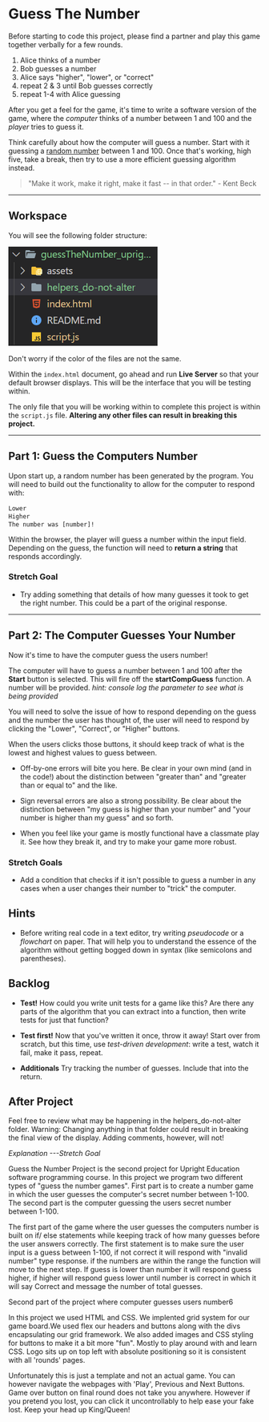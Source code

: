 # Guess The Number

Before starting to code this project, please find a partner and play this game together verbally for a few rounds.

1. Alice thinks of a number
2. Bob guesses a number
3. Alice says "higher", "lower", or "correct"
4. repeat 2 & 3 until Bob guesses correctly
5. repeat 1-4 with Alice guessing

After you get a feel for the game, it's time to write a software version of the game, where the *computer* thinks of a number between 1 and 100 and the *player* tries to guess it.

Think carefully about how the computer will guess a number. Start with it guessing a [random number](https://developer.mozilla.org/en-US/docs/Web/JavaScript/Reference/Global_Objects/Math/random) between 1 and 100. Once that's working, high five, take a break, then try to use a more efficient guessing algorithm instead.

> "Make it work, make it right, make it fast -- in that order." - Kent Beck

---

## Workspace
You will see the following folder structure:

<img src='./assets/filestructure02.png' />

Don't worry if the color of the files are not the same.

Within the ```index.html``` document, go ahead and run **Live Server** so that your default browser displays. This will be the interface that you will be testing within.

The only file that you will be working within to complete this project is within the ```script.js``` file. **Altering any other files can result in breaking this project.**

---

## Part 1: Guess the Computers Number

Upon start up, a random number has been generated by the program. You will need to build out the functionality to allow for the computer to respond with:
```
Lower
Higher
The number was [number]!
```

Within the browser, the player will guess a number within the input field. Depending on the guess, the function will need to **return a string** that responds accordingly.

### Stretch Goal
- Try adding something that details of how many guesses it took to get the right number. This could be a part of the original response.

--- 
## Part 2: The Computer Guesses Your Number

Now it's time to have the computer guess the users number!

The computer will have to guess a number between 1 and 100 after the **Start** button is selected. This will fire off the **startCompGuess** function. A number will be provided. *hint: console log the parameter to see what is being provided*

You will need to solve the issue of how to respond depending on the guess and the number the user has thought of, the user will need to respond by clicking the "Lower", "Correct", or "Higher" buttons. 

When the users clicks those buttons, it should keep track of what is the lowest and highest values to guess between.

* Off-by-one errors will bite you here. Be clear in your own mind (and in the code!) about the distinction between "greater than" and "greater than or equal to" and the like.

* Sign reversal errors are also a strong possibility. Be clear about the distinction between "my guess is higher than your number" and "your number is higher than my guess" and so forth.

* When you feel like your game is mostly functional have a classmate play it.  See how they break it, and try to make your game more robust.

### Stretch Goals
- Add a condition that checks if it isn't possible to guess a number in any cases when a user changes their number to "trick" the computer.

## Hints

* Before writing real code in a text editor, try writing *pseudocode* or a *flowchart* on paper. That will help you to understand the essence of the algorithm without getting bogged down in syntax (like semicolons and parentheses).


## Backlog

* **Test!** How could you write unit tests for a game like this? Are there any parts of the algorithm that you can extract into a function, then write tests for just that function?

* **Test first!** Now that you've written it once, throw it away! Start over from scratch, but this time, use *test-driven development*: write a test, watch it fail, make it pass, repeat.

* **Additionals** Try tracking the number of guesses. Include that into the return.

## After Project

Feel free to review what may be happening in the helpers_do-not-alter folder. Warning: Changing anything in that folder could result in breaking the final view of the display. Adding comments, however, will not! 



*Explanation ---Stretch Goal*

<!--** Title: Guess The Number Project -->                                     

Guess the Number Project is the second project for Upright Education software programming course. In this project we program two different types of "guess the number games". First part is to create a number game in which the user guesses the computer's secret number between 1-100. The second part is the computer guessing the users secret number between 1-100.

<!--** Build Status -->

The first part of the game where the user guesses the computers number is built on if/ else statements while keeping track of how many guesses before the user answers correctly. The first statement is to make sure the user input is a guess between 1-100, if not correct it will respond with "invalid number" type response. if the numbers are within the range the function will move to the next step. If guess is lower than number it will respond guess higher, if higher will respond guess lower until number is correct in which it will say Correct and message the number of total guesses.

Second part of the project where computer guesses users number6

<!--** Tech/Framework -->

In this project we used HTML and CSS. We implented grid system for our game board.We used flex our headers and buttons along with the divs encapsulating our grid framework. We also added images and CSS styling for buttons to make it a bit more "fun". Mostly to play around with and learn CSS. Logo sits up on top left with absolute positioning so it is consistent with all 'rounds' pages.

<!--** How To -->

Unfortunately this is just a template and not an actual game. You can however navigate the webpages with 'Play', Previous and Next Buttons. Game over button on final round does not take you anywhere. However if you pretend you lost, you can click it uncontrollably to help ease your fake lost. Keep your head up King/Queen!